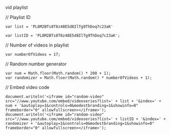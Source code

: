 
vid playlist


// Playlist ID

    var list = 'PL8M2BTs8T8z48E5d8IlTg9ThDoq7c23aK'
    
    var listID = 'PL8M2BTs8T8z48E5d8IlTg9ThDoq7c23aK';

// Number of videos in playlist  

    var numberOfVideos = 17;
// Random number generator 

    var num = Math.floor(Math.random() * 200 + 1);
    var randomizer = Math.floor(Math.random() * numberOfVideos + 1);
    
// Embed video code

    document.writeln('<iframe id="random-video" src="//www.youtube.com/embed/videoseries?list=' + list + '&index=' + num + '&autoplay=1&controls=0&modestbranding=1&showinfo=0" frameborder="0" allowfullscreen></iframe>');
    document.writeln('<iframe id="random-video" src="//www.youtube.com/embed/videoseries?list=' + listID + '&index=' + randomizer + '&autoplay=1&controls=0&modestbranding=1&showinfo=0" frameborder="0" allowfullscreen></iframe>');






